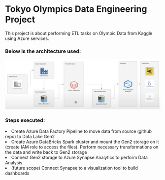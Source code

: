 # Tokyo Olympics Data Engineering Project

<p> This project is about performing ETL tasks on Olympic Data from Kaggle using Azure services.

<h3>Below is the architecture used: </h3>

![Alt text](screenshots/architecture.png)

<h3>Steps executed:</h3>

<li> Create Azure Data Factory Pipeline to move data from source (github repo) to Data Lake Gen2</li>
<li> Create Azure DataBricks Spark cluster and mount the Gen2 storage on it (create IAM role to access the files). Perform necessary transformations on the data and write back to Gen2 storage</li>
<li> Connect Gen2 storage to Azure Synapse Analytics to perform Data Analysis </li>
<li> (future scope) Connect Synapse to a visualization tool to build dashboards</li>
